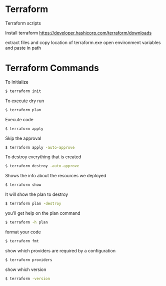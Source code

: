 # Terraform
Terraform scripts

Install terraform
https://developer.hashicorp.com/terraform/downloads

extract files and copy location of terraform.exe
open environment variables and paste in path

# Terraform Commands
To Initialize
```bash
$ terraform init
```


To execute dry run
```bash
$ terraform plan
```


Execute code
```bash
$ terraform apply
```


Skip the approval
```bash
$ terraform apply -auto-approve
```


To destroy everything that is created
```bash
$ terraform destroy -auto-approve
```


Shows the info about the resources we deployed
```bash
$ terraform show
```


It will show the plan to destroy
```bash
$ terraform plan -destroy
```

you'll get help on the plan command
```bash
$ terraform -h plan
```

format your code
```bash
$ terraform fmt
```

show which providers are required by a configuration
```bash
$ terraform providers
```

show which version 
```bash
$ terraform -version
```